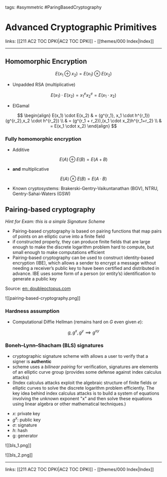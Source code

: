 tags: #asymmetric #ParingBasedCryptography

# Advanced Cryptographic Primitives

links: [[211 AC2 TOC DPKI|AC2 TOC DPKI]] - [[themes/000 Index|Index]]

---

## Homomorphic Encryption

$$
E(x_1 \oplus x_2) = E(x_1) \otimes E(x_2)
$$

- Unpadded RSA (multiplicative)

$$
E(x_1) \cdot E(x_2) = x_1^ex_2^e = E(x_1 \cdot x_2)
$$

- ElGamal

$$
\begin{align}
E(x_1) \cdot E(x_2) & = (g^{r_1}, x_1 \cdot h^{r_1})(g^{r_2},x_2 \cdot h^{r_2}) \\
& = (g^{r_1 + r_2}),(x_1 \cdot x_2)h^{r_1+r_2} \\
& = E(x_1 \cdot x_2)
\end{align}
$$

### Fully homomorphic encryption

- Additive

$$
E(A) \oplus E(B) = E(A+B)
$$
- **and** multiplicative

$$
E(A) \otimes E(B) = E(A \cdot B)
$$

- Known cryptosystems: Brakerski-Gentry-Vaikuntanathan (BGV), NTRU, Gentry-Sahai-Waters (GSW)

## Pairing-based cryptography

*Hint for Exam: this is a simple Signature Scheme*

- Pairing-based cryptography is based on pairing functions that map pairs of points on an elliptic curve into a finite field
- if constructed properly, they can produce finite fields that are large enough to make the discrete logarithm problem hard to compute, but small enough to make computations efficient
- Pairing-based cryptography can be used to construct identity-based encryption (IBE), which allows a sender to encrypt a message without needing a receiver’s public key to have been certified and distributed in advance. IBE uses some form of a person (or entity’s) identification to generate a public key

Source: [en: doubleoctopus.com](https://doubleoctopus.com/security-wiki/encryption-and-cryptography/pairing-based-cryptography/#:~:text=Pairing%2Dbased%20cryptography%20has%20been,to%20generate%20a%20public%20key.)

![[pairing-based-cryptography.png]]

### Hardness assumption

- Computational Diffie Hellman (remains hard on $G$ even given $e$):

$$
g,g^x,g^y \implies g^{xy}
$$

### Boneh–Lynn–Shacham (BLS) signatures

- cryptographic signature scheme with allows a user to verify that a signer is **authentic**
- scheme uses a *bilinear pairing* for verification, signatures are elements of an elliptic curve group (provides some defense against index calculus attacks)
- (Index calculus attacks exploit the algebraic structure of finite fields or elliptic curves to solve the discrete logarithm problem efficiently. The key idea behind index calculus attacks is to build a system of equations involving the unknown exponent "x" and then solve these equations using linear algebra or other mathematical techniques.)

* $x$: private key
* $g^x$: public key
* $\sigma$: signature
* $h$: hash
* g: generator

![[bls_1.png]]

![[bls_2.png]]

---
links: [[211 AC2 TOC DPKI|AC2 TOC DPKI]] - [[themes/000 Index|Index]]